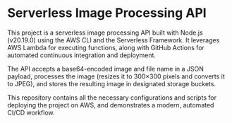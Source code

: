 # Serverless Image Processing API

This project is a serverless image processing API built with Node.js (v20.19.0) using the AWS CLI and the Serverless Framework. It leverages AWS Lambda for executing functions, along with GitHub Actions for automated continuous integration and deployment.

The API accepts a base64-encoded image and file name in a JSON payload, processes the image (resizes it to 300×300 pixels and converts it to JPEG), and stores the resulting image in designated storage buckets.

This repository contains all the necessary configurations and scripts for deploying the project on AWS, and demonstrates a modern, automated CI/CD workflow.


